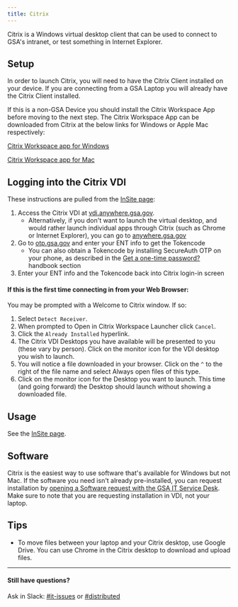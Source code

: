 ```yaml
---
title: Citrix
---
```


Citrix is a Windows virtual desktop client that can be used to connect to GSA's intranet, or test something in Internet Explorer.

## Setup

In order to launch Citrix, you will need to have the Citrix Client installed on your device. If you are connecting from a GSA Laptop you will already have the Citrix Client installed.

If this is a non-GSA Device you should install the Citrix Workspace App before moving to the next step. The Citrix Workspace App can be downloaded from Citrix at the below links for Windows or Apple Mac respectively:

[Citrix Workspace app for Windows](https://www.citrix.com/downloads/workspace-app/windows/workspace-app-for-windows-latest.html)

[Citrix Workspace app for Mac](https://www.citrix.com/downloads/workspace-app/mac/workspace-app-for-mac-latest.html)

## Logging into the Citrix VDI

These instructions are pulled from the [InSite page](https://insite.gsa.gov/employee-resources/information-technology/do-it-yourself-self-help/telework-technology/citrix/citrix-and-citrix-workspace):

1. Access the Citrix VDI at [vdi.anywhere.gsa.gov](https://vdi.anywhere.gsa.gov).
   - Alternatively, if you don't want to launch the virtual desktop, and would rather launch individual apps through Citrix (such as Chrome or Internet Explorer), you can go to [anywhere.gsa.gov](https://anywhere.gsa.gov/)
1. Go to [otp.gsa.gov](https://otp.gsa.gov) and enter your ENT info to get the Tokencode
   - You can also obtain a Tokencode by installing SecureAuth OTP on your
     phone, as described in the [Get a one-time password?]({{site.baseurl}}/distributed/#get-a-one-time-password)
     handbook section
1. Enter your ENT info and the Tokencode back into Citrix login-in screen

#### If this is the first time connecting in from your Web Browser:

You may be prompted with a Welcome to Citrix window. If so:

1. Select `Detect Receiver`.
1. When prompted to Open in Citrix Workspace Launcher click `Cancel`.
1. Click the `Already Installed` hyperlink.
1. The Citrix VDI Desktops you have available will be presented to you (these vary by person). Click on the monitor icon for the VDI desktop you wish to launch.
1. You will notice a file downloaded in your browser. Click on the `^` to the right of the file name and select Always open files of this type.
1. Click on the monitor icon for the Desktop you want to launch. This time (and going forward) the Desktop should launch without showing a downloaded file.

## Usage

See the [InSite page](https://insite.gsa.gov/employee-resources/information-technology/do-it-yourself-self-help/telework-and-remote-access/citrix/citrix-web-interface).

## Software

Citrix is the easiest way to use software that's available for Windows but not Mac. If the software you need isn't already pre-installed, you can request installation by [opening a Software request with the GSA IT Service Desk](https://gsa.servicenowservices.com/sp/?id=sc_cat_item&sys_id=1bfdfdca78d3a400ce3ddff91a64940b). Make sure to note that you are requesting installation in VDI, not your laptop.

## Tips

- To move files between your laptop and your Citrix desktop, use Google Drive. You can use Chrome in the Citrix desktop to download and upload files.

---

#### Still have questions?

Ask in Slack: [#it-issues](https://gsa-tts.slack.com/messages/it-issues/) or [#distributed](https://gsa-tts.slack.com/messages/distributed/)
